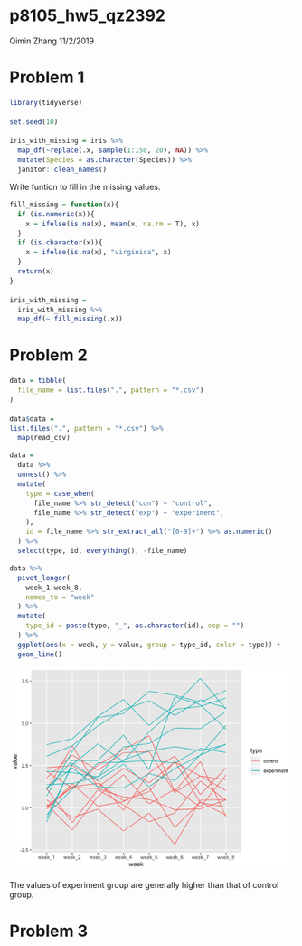 p8105\_hw5\_qz2392
================
Qimin Zhang
11/2/2019

# Problem 1

``` r
library(tidyverse)

set.seed(10)

iris_with_missing = iris %>% 
  map_df(~replace(.x, sample(1:150, 20), NA)) %>%
  mutate(Species = as.character(Species)) %>% 
  janitor::clean_names()
```

Write funtion to fill in the missing values.

``` r
fill_missing = function(x){
  if (is.numeric(x)){
    x = ifelse(is.na(x), mean(x, na.rm = T), x)
  }
  if (is.character(x)){
    x = ifelse(is.na(x), "virginica", x)
  }
  return(x)
}

iris_with_missing = 
  iris_with_missing %>% 
  map_df(~ fill_missing(.x))
```

# Problem 2

``` r
data = tibble(
  file_name = list.files(".", pattern = "*.csv")
)

data$data =
list.files(".", pattern = "*.csv") %>% 
  map(read_csv)
```

``` r
data =
  data %>% 
  unnest() %>% 
  mutate(
    type = case_when(
      file_name %>% str_detect("con") ~ "control",
      file_name %>% str_detect("exp") ~ "experiment",
    ),
    id = file_name %>% str_extract_all("[0-9]+") %>% as.numeric()
  ) %>% 
  select(type, id, everything(), -file_name)
```

``` r
data %>%
  pivot_longer(
    week_1:week_8,
    names_to = "week"
  ) %>% 
  mutate(
    type_id = paste(type, "_", as.character(id), sep = "")
  ) %>% 
  ggplot(aes(x = week, y = value, group = type_id, color = type)) +
  geom_line()
```

![](p8105_hw5_qz2392_files/figure-gfm/unnamed-chunk-5-1.png)<!-- -->

The values of experiment group are generally higher than that of control
group.

# Problem 3
